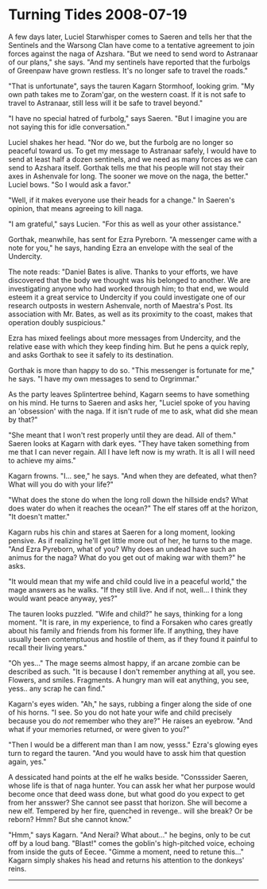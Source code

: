<!-- TITLE: Turning Tides 2008-07-19 -->
<!-- SUBTITLE: A game log for Turning Tides -->

# Turning Tides 2008-07-19

A few days later, Luciel Starwhisper comes to Saeren and tells her that the Sentinels and the Warsong Clan have come to a tentative agreement to join forces against the naga of Azshara. "But we need to send word to Astranaar of our plans," she says. "And my sentinels have reported that the furbolgs of Greenpaw have grown restless. It's no longer safe to travel the roads."

"That is unfortunate", says the tauren Kagarn Stormhoof, looking grim. "My own path takes me to Zoram'gar, on the western coast. If it is not safe to travel to Astranaar, still less will it be safe to travel beyond."

"I have no special hatred of furbolg," says Saeren. "But I imagine you are not saying this for idle conversation."

Luciel shakes her head. "Nor do we, but the furbolg are no longer so peaceful toward us. To get my message to Astranaar safely, I would have to send at least half a dozen sentinels, and we need as many forces as we can send to Azshara itself. Gorthak tells me that his people will not stay their axes in Ashenvale for long. The sooner we move on the naga, the better." Luciel bows. "So I would ask a favor."

"Well, if it makes everyone use their heads for a change." In Saeren's opinion, that means agreeing to kill naga.

"I am grateful," says Lucien. "For this as well as your other assistance."

Gorthak, meanwhile, has sent for Ezra Pyreborn. "A messenger came with a note for you," he says, handing Ezra an envelope with the seal of the Undercity.

The note reads: "Daniel Bates is alive. Thanks to your efforts, we have discovered that the body we thought was his belonged to another. We are investigating anyone who had worked through him; to that end, we would esteem it a great service to Undercity if you could investigate one of our research outposts in western Ashenvale, north of Maestra's Post. Its association with Mr. Bates, as well as its proximity to the coast, makes that operation doubly suspicious."

Ezra has mixed feelings about more messages from Undercity, and the relative ease with which they keep finding him. But he pens a quick reply, and asks Gorthak to see it safely to its destination.

Gorthak is more than happy to do so. "This messenger is fortunate for me," he says. "I have my own messages to send to Orgrimmar."

As the party leaves Splintertree behind, Kagarn seems to have something on his mind. He turns to Saeren and asks her, "Luciel spoke of you having an 'obsession' with the naga. If it isn't rude of me to ask, what did she mean by that?"

"She meant that I won't rest properly until they are dead. All of them." Saeren looks at Kagarn with dark eyes. "They have taken something from me that I can never regain. All I have left now is my wrath. It is all I will need to achieve my aims."

Kagarn frowns. "I... see," he says. "And when they are defeated, what then? What will you do with your life?"

"What does the stone do when the long roll down the hillside ends? What does water do when it reaches the ocean?" The elf stares off at the horizon, "It doesn't matter."

Kagarn rubs his chin and stares at Saeren for a long moment, looking pensive. As if realizing he'll get little more out of her, he turns to the mage. "And Ezra Pyreborn, what of you? Why does an undead have such an animus for the naga? What do you get out of making war with them?" he asks.

"It would mean that my wife and child could live in a peaceful world," the mage answers as he walks. "If they still live. And if not, well... I think they would want peace anyway, yes?"

The tauren looks puzzled. "Wife and child?" he says, thinking for a long moment. "It is rare, in my experience, to find a Forsaken who cares greatly about his family and friends from his former life. If anything, they have usually been contemptuous and hostile of them, as if they found it painful to recall their living years."

"Oh yes..." The mage seems almost happy, if an arcane zombie can be described as such. "It is because I don't remember anything at all, you see. Flowers, and smiles. Fragments. A hungry man will eat anything, you see, yess.. any scrap he can find."

Kagarn's eyes widen. "Ah," he says, rubbing a finger along the side of one of his horns. "I see. So you do not hate your wife and child precisely because you do _not_ remember who they are?" He raises an eyebrow. "And what if your memories returned, or were given to you?"

"Then I would be a different man than I am now, yesss." Ezra's glowing eyes turn to regard the tauren. "And you would have to assk him that question again, yes."

A dessicated hand points at the elf he walks beside. "Consssider Saeren, whose life is that of naga hunter. You can assk her what her purpose would become once that deed wass done, but what good do you expect to get from her ansswer? She cannot see passt that horizon. She will become a new elf. Tempered by her fire, quenched in revenge.. will she break? Or be reborn? Hmm? But she cannot know."

"Hmm," says Kagarn. "And Nerai? What about..." he begins, only to be cut off by a loud bang. "Blast!" comes the goblin's high-pitched voice, echoing from inside the guts of Eecee. "Gimme a moment, need to retune this..." Kagarn simply shakes his head and returns his attention to the donkeys' reins.

---